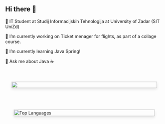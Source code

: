 ## Hi there 👋

🧠 IT Student at Studij Informacijskih Tehnologija at University of Zadar (SIT UniZd)

🔭 I’m currently working on Ticket menager for flights, as part of a collage course.

🌱 I’m currently learning Java Spring!

💬 Ask me about Java ☕

<br>

<div style="display: flex; flex-direction: column; align-items: center; gap: 20px; padding: 20px;">
  <!-- Streak Stats -->
  <img class="img" src="http://github-readme-streak-stats.herokuapp.com?user=JosipKis&theme=aura" style="width: 100%; max-width: 500px; box-shadow: 0px 4px 10px rgba(0, 0, 0, 0.1);" />
  <hr>
  <img src="https://github-readme-stats-josipkis-projects.vercel.app//api/top-langs/?username=JosipKis&size_weight=0.5&count_weight=0.5&layout=compact&langs_count=8&theme=aura" alt="Top Languages" style="width: 100%; max-width: 450px; box-shadow: 0px 4px 10px rgba(0, 0, 0, 0.1);"/>

</div>


<!--
**JosipKis/JosipKis** is a ✨ _special_ ✨ repository because its `README.md` (this file) appears on your GitHub profile.

Here are some ideas to get you started:




- 
- 👯 I’m looking to collaborate on ...
- 🤔 I’m looking for help with ...
-  ...
- 📫 How to reach me: ...
- 😄 Pronouns: ...
- ⚡ Fun fact: ...
-->
